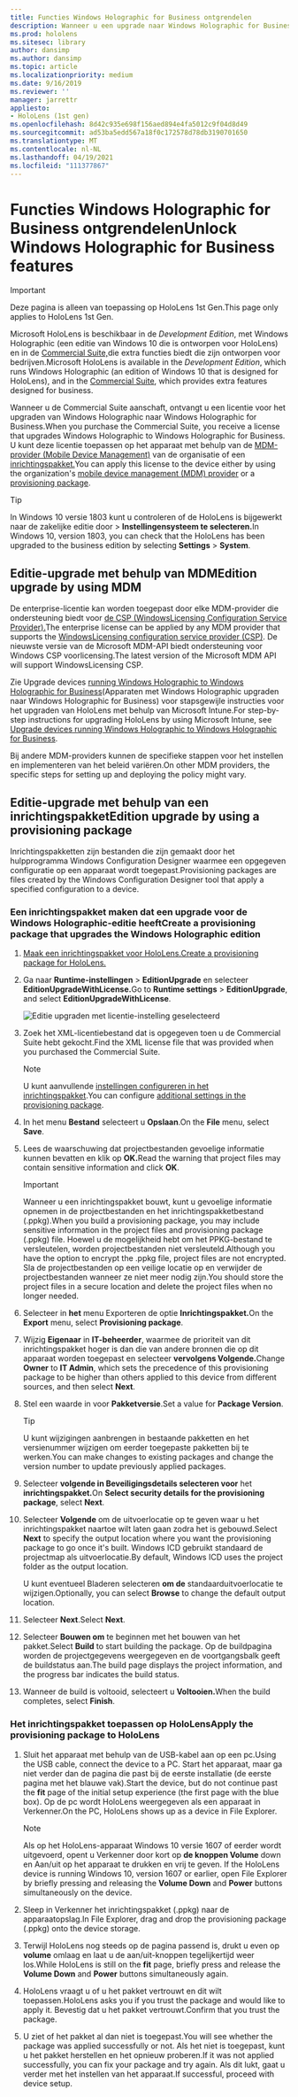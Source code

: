 ```yaml
---
title: Functies Windows Holographic for Business ontgrendelen
description: Wanneer u een upgrade naar Windows Holographic for Business, biedt HoloLens extra functies die zijn ontworpen voor bedrijven.
ms.prod: hololens
ms.sitesec: library
author: dansimp
ms.author: dansimp
ms.topic: article
ms.localizationpriority: medium
ms.date: 9/16/2019
ms.reviewer: ''
manager: jarrettr
appliesto:
- HoloLens (1st gen)
ms.openlocfilehash: 8d42c935e698f156aed894e4fa5012c9f04d8d49
ms.sourcegitcommit: ad53ba5edd567a18f0c172578d78db3190701650
ms.translationtype: MT
ms.contentlocale: nl-NL
ms.lasthandoff: 04/19/2021
ms.locfileid: "111377867"
---
```

# <a name="unlock-windows-holographic-for-business-features"></a><span data-ttu-id="3fdac-103">Functies Windows Holographic for Business ontgrendelen</span><span class="sxs-lookup"><span data-stu-id="3fdac-103">Unlock Windows Holographic for Business features</span></span>

> [!IMPORTANT]
> <span data-ttu-id="3fdac-104">Deze pagina is alleen van toepassing op HoloLens 1st Gen.</span><span class="sxs-lookup"><span data-stu-id="3fdac-104">This page only applies to HoloLens 1st Gen.</span></span>

<span data-ttu-id="3fdac-105">Microsoft HoloLens is beschikbaar in de *Development Edition*, met Windows Holographic (een editie van Windows 10 die is ontworpen voor HoloLens) en in de [Commercial Suite,](hololens-commercial-features.md)die extra functies biedt die zijn ontworpen voor bedrijven.</span><span class="sxs-lookup"><span data-stu-id="3fdac-105">Microsoft HoloLens is available in the *Development Edition*, which runs Windows Holographic (an edition of Windows 10 that is designed for HoloLens), and in the [Commercial Suite](hololens-commercial-features.md), which provides extra features designed for business.</span></span>

<span data-ttu-id="3fdac-106">Wanneer u de Commercial Suite aanschaft, ontvangt u een licentie voor het upgraden van Windows Holographic naar Windows Holographic for Business.</span><span class="sxs-lookup"><span data-stu-id="3fdac-106">When you purchase the Commercial Suite, you receive a license that upgrades Windows Holographic to Windows Holographic for Business.</span></span> <span data-ttu-id="3fdac-107">U kunt deze licentie toepassen op het apparaat met behulp van de [MDM-provider (Mobile Device Management)](#edition-upgrade-by-using-mdm) van de organisatie of een [inrichtingspakket.](#edition-upgrade-by-using-a-provisioning-package)</span><span class="sxs-lookup"><span data-stu-id="3fdac-107">You can apply this license to the device either by using the organization's [mobile device management (MDM) provider](#edition-upgrade-by-using-mdm) or a [provisioning package](#edition-upgrade-by-using-a-provisioning-package).</span></span>

> [!TIP]
> <span data-ttu-id="3fdac-108">In Windows 10 versie 1803 kunt u controleren of de HoloLens is bijgewerkt naar de zakelijke editie door  >  **Instellingensysteem te selecteren.**</span><span class="sxs-lookup"><span data-stu-id="3fdac-108">In Windows 10, version 1803, you can check that the HoloLens has been upgraded to the business edition by selecting **Settings** > **System**.</span></span>

## <a name="edition-upgrade-by-using-mdm"></a><span data-ttu-id="3fdac-109">Editie-upgrade met behulp van MDM</span><span class="sxs-lookup"><span data-stu-id="3fdac-109">Edition upgrade by using MDM</span></span>

<span data-ttu-id="3fdac-110">De enterprise-licentie kan worden toegepast door elke MDM-provider die ondersteuning biedt voor [de CSP (WindowsLicensing Configuration Service Provider).](https://msdn.microsoft.com/library/windows/hardware/dn904983.aspx)</span><span class="sxs-lookup"><span data-stu-id="3fdac-110">The enterprise license can be applied by any MDM provider that supports the [WindowsLicensing configuration service provider (CSP)](https://msdn.microsoft.com/library/windows/hardware/dn904983.aspx).</span></span> <span data-ttu-id="3fdac-111">De nieuwste versie van de Microsoft MDM-API biedt ondersteuning voor Windows CSP voorlicensing.</span><span class="sxs-lookup"><span data-stu-id="3fdac-111">The latest version of the Microsoft MDM API will support WindowsLicensing CSP.</span></span>

<span data-ttu-id="3fdac-112">Zie Upgrade devices [running Windows Holographic to Windows Holographic for Business](https://docs.microsoft.com/intune/holographic-upgrade)(Apparaten met Windows Holographic upgraden naar Windows Holographic for Business) voor stapsgewijle instructies voor het upgraden van HoloLens met behulp van Microsoft Intune.</span><span class="sxs-lookup"><span data-stu-id="3fdac-112">For step-by-step instructions for upgrading HoloLens by using Microsoft Intune, see [Upgrade devices running Windows Holographic to Windows Holographic for Business](https://docs.microsoft.com/intune/holographic-upgrade).</span></span>

 <span data-ttu-id="3fdac-113">Bij andere MDM-providers kunnen de specifieke stappen voor het instellen en implementeren van het beleid variëren.</span><span class="sxs-lookup"><span data-stu-id="3fdac-113">On other MDM providers, the specific steps for setting up and deploying the policy might vary.</span></span>

## <a name="edition-upgrade-by-using-a-provisioning-package"></a><span data-ttu-id="3fdac-114">Editie-upgrade met behulp van een inrichtingspakket</span><span class="sxs-lookup"><span data-stu-id="3fdac-114">Edition upgrade by using a provisioning package</span></span>

<span data-ttu-id="3fdac-115">Inrichtingspakketten zijn bestanden die zijn gemaakt door het hulpprogramma Windows Configuration Designer waarmee een opgegeven configuratie op een apparaat wordt toegepast.</span><span class="sxs-lookup"><span data-stu-id="3fdac-115">Provisioning packages are files created by the Windows Configuration Designer tool that apply a specified configuration to a device.</span></span>

### <a name="create-a-provisioning-package-that-upgrades-the-windows-holographic-edition"></a><span data-ttu-id="3fdac-116">Een inrichtingspakket maken dat een upgrade voor de Windows Holographic-editie heeft</span><span class="sxs-lookup"><span data-stu-id="3fdac-116">Create a provisioning package that upgrades the Windows Holographic edition</span></span>

1. [<span data-ttu-id="3fdac-117">Maak een inrichtingspakket voor HoloLens.</span><span class="sxs-lookup"><span data-stu-id="3fdac-117">Create a provisioning package for HoloLens.</span></span>](hololens-provisioning.md)
1. <span data-ttu-id="3fdac-118">Ga naar **Runtime-instellingen**  >  **EditionUpgrade** en selecteer **EditionUpgradeWithLicense.**</span><span class="sxs-lookup"><span data-stu-id="3fdac-118">Go to **Runtime settings** > **EditionUpgrade**, and select **EditionUpgradeWithLicense**.</span></span>

    ![Editie upgraden met licentie-instelling geselecteerd](images/icd1.png)

1. <span data-ttu-id="3fdac-120">Zoek het XML-licentiebestand dat is opgegeven toen u de Commercial Suite hebt gekocht.</span><span class="sxs-lookup"><span data-stu-id="3fdac-120">Find the XML license file that was provided when you purchased the Commercial Suite.</span></span>

    > [!NOTE]
    > <span data-ttu-id="3fdac-121">U kunt aanvullende [instellingen configureren in het inrichtingspakket](hololens-provisioning.md).</span><span class="sxs-lookup"><span data-stu-id="3fdac-121">You can configure [additional settings in the provisioning package](hololens-provisioning.md).</span></span>

1. <span data-ttu-id="3fdac-122">In het menu **Bestand** selecteert u **Opslaan**.</span><span class="sxs-lookup"><span data-stu-id="3fdac-122">On the **File** menu, select **Save**.</span></span> 

1. <span data-ttu-id="3fdac-123">Lees de waarschuwing dat projectbestanden gevoelige informatie kunnen bevatten en klik op **OK.**</span><span class="sxs-lookup"><span data-stu-id="3fdac-123">Read the warning that project files may contain sensitive information and click **OK**.</span></span>

    > [!IMPORTANT]
    > <span data-ttu-id="3fdac-124">Wanneer u een inrichtingspakket bouwt, kunt u gevoelige informatie opnemen in de projectbestanden en het inrichtingspakketbestand (.ppkg).</span><span class="sxs-lookup"><span data-stu-id="3fdac-124">When you build a provisioning package, you may include sensitive information in the project files and provisioning package (.ppkg) file.</span></span> <span data-ttu-id="3fdac-125">Hoewel u de mogelijkheid hebt om het PPKG-bestand te versleutelen, worden projectbestanden niet versleuteld.</span><span class="sxs-lookup"><span data-stu-id="3fdac-125">Although you have the option to encrypt the .ppkg file, project files are not encrypted.</span></span> <span data-ttu-id="3fdac-126">Sla de projectbestanden op een veilige locatie op en verwijder de projectbestanden wanneer ze niet meer nodig zijn.</span><span class="sxs-lookup"><span data-stu-id="3fdac-126">You should store the project files in a secure location and delete the project files when no longer needed.</span></span>

1. <span data-ttu-id="3fdac-127">Selecteer in **het** menu Exporteren de optie **Inrichtingspakket.**</span><span class="sxs-lookup"><span data-stu-id="3fdac-127">On the **Export** menu, select **Provisioning package**.</span></span>

1. <span data-ttu-id="3fdac-128">Wijzig **Eigenaar** in **IT-beheerder**, waarmee de prioriteit van dit inrichtingspakket hoger is dan die van andere bronnen die op dit apparaat worden toegepast en selecteer **vervolgens Volgende.**</span><span class="sxs-lookup"><span data-stu-id="3fdac-128">Change **Owner** to **IT Admin**, which sets the precedence of this provisioning package to be higher than others applied to this device from different sources, and then select **Next**.</span></span>

1. <span data-ttu-id="3fdac-129">Stel een waarde in voor **Pakketversie**.</span><span class="sxs-lookup"><span data-stu-id="3fdac-129">Set a value for **Package Version**.</span></span>

    > [!TIP]
    > <span data-ttu-id="3fdac-130">U kunt wijzigingen aanbrengen in bestaande pakketten en het versienummer wijzigen om eerder toegepaste pakketten bij te werken.</span><span class="sxs-lookup"><span data-stu-id="3fdac-130">You can make changes to existing packages and change the version number to update previously applied packages.</span></span>

1. <span data-ttu-id="3fdac-131">Selecteer **volgende in Beveiligingsdetails selecteren voor** het **inrichtingspakket.**</span><span class="sxs-lookup"><span data-stu-id="3fdac-131">On **Select security details for the provisioning package**, select **Next**.</span></span>

1. <span data-ttu-id="3fdac-132">Selecteer **Volgende** om de uitvoerlocatie op te geven waar u het inrichtingspakket naartoe wilt laten gaan zodra het is gebouwd.</span><span class="sxs-lookup"><span data-stu-id="3fdac-132">Select **Next** to specify the output location where you want the provisioning package to go once it's built.</span></span> <span data-ttu-id="3fdac-133">Windows ICD gebruikt standaard de projectmap als uitvoerlocatie.</span><span class="sxs-lookup"><span data-stu-id="3fdac-133">By default, Windows ICD uses the project folder as the output location.</span></span>

    <span data-ttu-id="3fdac-134">U kunt eventueel Bladeren selecteren **om de** standaarduitvoerlocatie te wijzigen.</span><span class="sxs-lookup"><span data-stu-id="3fdac-134">Optionally, you can select **Browse** to change the default output location.</span></span>

1. <span data-ttu-id="3fdac-135">Selecteer **Next**.</span><span class="sxs-lookup"><span data-stu-id="3fdac-135">Select **Next**.</span></span>

1. <span data-ttu-id="3fdac-136">Selecteer **Bouwen om** te beginnen met het bouwen van het pakket.</span><span class="sxs-lookup"><span data-stu-id="3fdac-136">Select **Build** to start building the package.</span></span> <span data-ttu-id="3fdac-137">Op de buildpagina worden de projectgegevens weergegeven en de voortgangsbalk geeft de buildstatus aan.</span><span class="sxs-lookup"><span data-stu-id="3fdac-137">The build page displays the project information, and the progress bar indicates the build status.</span></span>

1. <span data-ttu-id="3fdac-138">Wanneer de build is voltooid, selecteert u **Voltooien.**</span><span class="sxs-lookup"><span data-stu-id="3fdac-138">When the build completes, select **Finish**.</span></span>

### <a name="apply-the-provisioning-package-to-hololens"></a><span data-ttu-id="3fdac-139">Het inrichtingspakket toepassen op HoloLens</span><span class="sxs-lookup"><span data-stu-id="3fdac-139">Apply the provisioning package to HoloLens</span></span>

1. <span data-ttu-id="3fdac-140">Sluit het apparaat met behulp van de USB-kabel aan op een pc.</span><span class="sxs-lookup"><span data-stu-id="3fdac-140">Using the USB cable, connect the device to a PC.</span></span> <span data-ttu-id="3fdac-141">Start het apparaat, maar ga  niet verder dan de pagina die past bij de eerste installatie (de eerste pagina met het blauwe vak).</span><span class="sxs-lookup"><span data-stu-id="3fdac-141">Start the device, but do not continue past the **fit** page of the initial setup experience (the first page with the blue box).</span></span> <span data-ttu-id="3fdac-142">Op de pc wordt HoloLens weergegeven als een apparaat in Verkenner.</span><span class="sxs-lookup"><span data-stu-id="3fdac-142">On the PC, HoloLens shows up as a device in File Explorer.</span></span>

    > [!NOTE]
    > <span data-ttu-id="3fdac-143">Als op het HoloLens-apparaat Windows 10 versie 1607 of eerder wordt uitgevoerd, opent u Verkenner door kort op **de knoppen Volume** down en Aan/uit op het apparaat te drukken en vrij te geven. </span><span class="sxs-lookup"><span data-stu-id="3fdac-143">If the HoloLens device is running Windows 10, version 1607 or earlier, open File Explorer by briefly pressing and releasing the **Volume Down** and **Power** buttons simultaneously on the device.</span></span>

1. <span data-ttu-id="3fdac-144">Sleep in Verkenner het inrichtingspakket (.ppkg) naar de apparaatopslag.</span><span class="sxs-lookup"><span data-stu-id="3fdac-144">In File Explorer, drag and drop the provisioning package (.ppkg) onto the device storage.</span></span>

1. <span data-ttu-id="3fdac-145">Terwijl HoloLens nog  steeds op de pagina passend is, drukt u even op **volume** omlaag en laat u de aan/uit-knoppen  tegelijkertijd weer los.</span><span class="sxs-lookup"><span data-stu-id="3fdac-145">While HoloLens is still on the **fit** page, briefly press and release the **Volume Down** and **Power** buttons simultaneously again.</span></span>

1. <span data-ttu-id="3fdac-146">HoloLens vraagt u of u het pakket vertrouwt en dit wilt toepassen.</span><span class="sxs-lookup"><span data-stu-id="3fdac-146">HoloLens asks you if you trust the package and would like to apply it.</span></span> <span data-ttu-id="3fdac-147">Bevestig dat u het pakket vertrouwt.</span><span class="sxs-lookup"><span data-stu-id="3fdac-147">Confirm that you trust the package.</span></span>

1. <span data-ttu-id="3fdac-148">U ziet of het pakket al dan niet is toegepast.</span><span class="sxs-lookup"><span data-stu-id="3fdac-148">You will see whether the package was applied successfully or not.</span></span> <span data-ttu-id="3fdac-149">Als het niet is toegepast, kunt u het pakket herstellen en het opnieuw proberen.</span><span class="sxs-lookup"><span data-stu-id="3fdac-149">If it was not applied successfully, you can fix your package and try again.</span></span> <span data-ttu-id="3fdac-150">Als dit lukt, gaat u verder met het instellen van het apparaat.</span><span class="sxs-lookup"><span data-stu-id="3fdac-150">If successful, proceed with device setup.</span></span>
